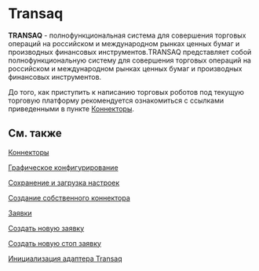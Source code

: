 # Transaq

**TRANSAQ** \- полнофункциональная система для совершения торговых операций на российском и международном рынках ценных бумаг и производных финансовых инструментов.TRANSAQ представляет собой полнофункциональную систему для совершения торговых операций на российском и международном рынках ценных бумаг и производных финансовых инструментов.

До того, как приступить к написанию торговых роботов под текущую торговую платформу рекомендуется ознакомиться с ссылками приведенными в пункте [Коннекторы](API_Connectors.md). 

## См. также

[Коннекторы](API_Connectors.md)

[Графическое конфигурирование](API_ConnectorsUIConfiguration.md)

[Сохранение и загрузка настроек](API_Connectors_SaveConnectorSettings.md)

[Создание собственного коннектора](ConnectorCreating.md)

[Заявки](Orders.md)

[Создать новую заявку](CreateNewOrder.md)

[Создать новую стоп заявку](API_StopOrders.md)

[Инициализация адаптера Transaq](TransaqSample.md)
